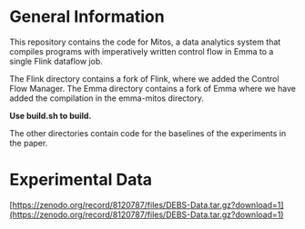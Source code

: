 # General Information

This repository contains the code for Mitos, a data analytics system that compiles programs with imperatively written control flow in Emma to a single Flink dataflow job.

The Flink directory contains a fork of Flink, where we added the Control Flow Manager. The Emma directory contains a fork of Emma where we have added the compilation in the emma-mitos directory.

**Use build.sh to build.**

The other directories contain code for the baselines of the experiments in the paper.

# Experimental Data
[https://zenodo.org/record/8120787/files/DEBS-Data.tar.gz?download=1](https://zenodo.org/record/8120787/files/DEBS-Data.tar.gz?download=1)
